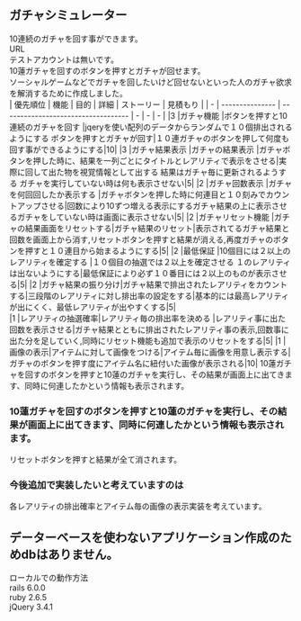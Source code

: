 ##  ガチャシミュレーター  
10連続のガチャを回す事ができます。  
URL  
テストアカウントは無いです。  
10蓮ガチャを回すのボタンを押すとガチャが回せます。  
ソーシャルゲームなどでガチャを回したいけど回せないといった人のガチャ欲求を解消するために作成しました。  
| 優先順位             | 機能                                 | 目的 | 詳細 | ストーリー | 見積もり |
| - | --------------- | ----------------------------------- | - | - | - |
|3  |ガチャ機能         |ボタンを押すと10連続のガチャを回す        |jqeryを使い配列のデータからランダムで１０個排出されるようにする  ボタンを押すとガチャが回す|１０連ガチャのボタンを押して何度も回す事ができるようにする|10|
|3  |ガチャ結果表示     |ガチャの結果表示                        |ガチャボタンを押した時に、結果を一列ごとにタイトルとレアリティで表示をさせる|実際に回して出た物を視覚情報として出する  結果はガチャ毎に更新されるようする  ガチャを実行していない時は何も表示させない|5|
|2  |ガチャ回数表示     |ガチャを何回回したか表示する              |ガチャボタンを押した時に何連目と１０刻みでカウントアップさせる|回数により10ずつ増える表示にするガチャ結果の上に表示させるガチャをしていない時は画面に表示させない|5|
|2  |ガチャリセット機能  |ガチャの結果画面をリセットする|ガチャ結果のリセット|表示されてるガチャ結果と回数を画面上から消す,リセットボタンを押すと結果が消える,再度ガチャのボタンを押すと１０連目から始まるようにする|5|
|2  |最低保証          |10個目には２以上のレアリティを確定する     |１０個目の抽選では２以上を確定させる  １のレアリティは出ないようにする|最低保証により必ず１０番目には２以上のものが表示させる|5|
|2  |ガチャ結果の振り分け|ガチャ結果で排出されたレアリティをカウントする|三段階のレアリティに対し排出率の設定をする|基本的には最高レアリティが出にくく、最低レアリティが出やすくする|5|  
|1  |レアリティの抽選確率|レアリティ毎の排出率を決める              |レアリティ事に出た回数を表示させる|ガチャ結果とともに排出されたレアリティ事の表示,回数事に出た分を足していく,同時にリセット機能も追加で表示のリセットをする|5|
|1  |画像の表示|アイテムに対して画像をつける|アイテム毎に画像を用意し表示する|ガチャのボタンを押す度にアイテム名に紐付いた画像が表示される|10|
10蓮ガチャを回すのボタンを押すと10蓮のガチャを実行し、その結果が画面上に出てきます、同時に何連したかという情報も表示されます。  

### 10蓮ガチャを回すのボタンを押すと10蓮のガチャを実行し、その結果が画面上に出てきます、同時に何連したかという情報も表示されます。  
リセットボタンを押すと結果が全て消されます。  
### 今後追加で実装したいと考えていますのは  
各レアリティの排出確率とアイテム毎の画像の表示実装を考えています。  
## データーベースを使わないアプリケーション作成のためdbはありません。  
ローカルでの動作方法  
rails 6.0.0  
ruby 2.6.5  
jQuery 3.4.1